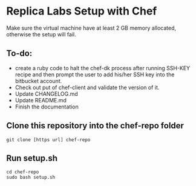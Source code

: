 # Replica Labs Setup with Chef #

Make sure the virtual machine have at least 2 GB memory allocated, otherwise the setup will fail.  

## To-do: ##

*  create a ruby code to halt the chef-dk process after running SSH-KEY recipe and then prompt the user to add his/her SSH key into the bitbucket account. 
*  Check out put of chef-client and validate the version of it.
*  Update CHANGELOG.md
*  Update README.md
*  Finish the documentation

## Clone this repository into the chef-repo folder ##
```
git clone [https url] chef-repo
```

## Run setup.sh ##
```
cd chef-repo
sudo bash setup.sh
```
